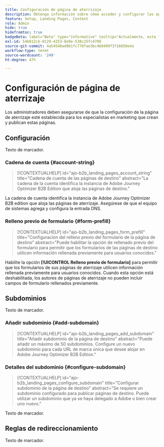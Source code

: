 ```yaml
---
title: Configuración de página de aterrizaje
description: Obtenga información sobre cómo acceder y configurar las opciones de página de aterrizaje para que su equipo de marketing pueda crear y publicar páginas web para admitir sus campañas.
feature: Setup, Landing Pages, Content
role: Admin
hide: true
hidefromtoc: true
badgeBeta: label="Beta" type="informative" tooltip="Actualmente, esta función está en versión beta limitada"
exl-id: 54b812cb-0129-4253-8e9e-538c25fc4709
source-git-commit: 4a54548ad061fc778fae3bc4b8499f3716850e4a
workflow-type: tm+mt
source-wordcount: '249'
ht-degree: 47%

---
```


# Configuración de página de aterrizaje

Los administradores deben asegurarse de que la configuración de la página de aterrizaje esté establecida para los especialistas en marketing que crean y publican estas páginas.

## Configuración

Texto de marcador.

### Cadena de cuenta {#account-string}

>[!CONTEXTUALHELP]
>id="ajo-b2b_landing_pages_account_string"
>title="Cadena de cuenta de las páginas de destino"
>abstract="La cadena de la cuenta identifica la instancia de Adobe Journey Optimizer B2B Edition que aloja las páginas de destino."

La cadena de cuenta identifica la instancia de Adobe Journey Optimizer B2B edition que aloja las páginas de aterrizaje. Asegúrese de que el equipo de sistemas agrega y configura la entrada DNS.

### Relleno previo de formulario {#form-prefill}

>[!CONTEXTUALHELP]
>id="ajo-b2b_landing_pages_form_prefill"
>title="Configuración del relleno previo del formulario de la página de destino"
>abstract="Puede habilitar la opción de rellenado previo del formulario para permitir que los formularios de las páginas de destino utilicen información rellenada previamente para usuarios conocidos."

Habilite la opción **[!UICONTROL Relleno previo de formulario]** para permitir que los formularios de sus páginas de aterrizaje utilicen información rellenada previamente para usuarios conocidos. Cuando esta opción está deshabilitada, los autores de páginas de aterrizaje no pueden incluir campos de formulario rellenados previamente.

## Subdominios

Texto de marcador.

### Añadir subdominio {#add-subdomain}

>[!CONTEXTUALHELP]
>id="ajo-b2b_landing_pages_add_subdomain"
>title="Añadir subdominio de la página de destino"
>abstract="Puede añadir un máximo de 50 subdominios. Configure un nuevo subdominio para cada URL de marca única que desee alojar en Adobe Journey Optimizer B2B Edition."

### Detalles del subdominio {#configure-subdomain}

>[!CONTEXTUALHELP]
>id="ajo-b2b_landing_pages_configure_subdomain"
>title="Configurar subdominio de la página de destino"
>abstract="Se requiere un subdominio configurado para publicar páginas de destino. Puede utilizar un subdominio que ya se haya delegado a Adobe o bien crear uno nuevo."

Texto de marcador.

## Reglas de redireccionamiento

Texto de marcador.
